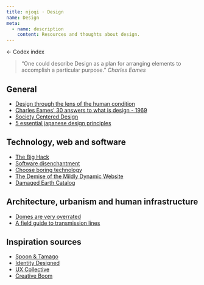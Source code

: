 ```yaml
---
title: njoqi · Design
name: Design
meta:
  - name: description
    content: Resources and thoughts about design.
---
```


<p>
  <router-link to="/codex">
    ← Codex index
  </router-link>
</p>

<article-header v-bind="frontmatter" />

> “One could describe Design as a plan for arranging elements to accomplish a particular purpose.” <cite>Charles Eames</cite>

## General

- [Design through the lens of the human condition](http://fadeyev.net/design/)
- [Charles Eames' 30 answers to what is design - 1969](https://flashbak.com/charles-eames-30-answers-to-what-is-design-1969-378352/)
- [Society Centered Design](https://societycentered.design/)
- [5 essential japanese design principles](https://blog.grio.com/2016/03/5-essential-japanese-design-principles.html)

## Technology, web and software

- [The Big Hack](https://bighack.org/)
- [Software disenchantment](https://tonsky.me/blog/disenchantment/)
- [Choose boring technology](https://mcfunley.com/choose-boring-technology)
- [The Demise of the Mildly Dynamic Website](https://www.devever.net/~hl/mildlydynamic)
- [Damaged Earth Catalog](https://damaged.bleu255.com/)

## Architecture, urbanism and human infrastructure

- [Domes are very overrated](https://caseyhandmer.wordpress.com/2019/11/28/domes-are-very-over-rated/)
- [A field guide to transmission lines](https://hackaday.com/2019/06/11/a-field-guide-to-transmission-lines/)

## Inspiration sources

- [Spoon &amp; Tamago](https://www.spoon-tamago.com/)
- [Identity Designed](https://identitydesigned.com/)
- [UX Collective](https://uxdesign.cc/)
- [Creative Boom](https://www.creativeboom.com/)

<script setup>
  import ArticleHeader from '../../components/article-header.vue'
</script>